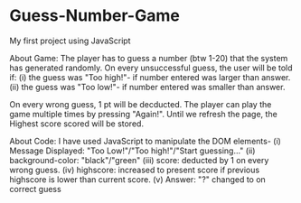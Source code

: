 # Guess-Number-Game
My first project using JavaScript

About Game:
The player has to guess a number (btw 1-20) that the system has generated randomly. On every unsuccessful guess, the user will be told if:
(i) the guess was "Too high!"- if number entered was larger than answer.
(ii) the guess was "Too low!"- if number entered was smaller than answer.

On every wrong guess, 1 pt will be decducted. The player can play the game multiple times by pressing "Again!". Until we refresh the page, the Highest score scored will be stored.

About Code:
I have used JavaScript to manipulate the DOM elements-
(i) Message Displayed: "Too Low!"/"Too high!"/"Start guessing..."
(ii) background-color: "black"/"green"
(iii) score: deducted by 1 on every wrong guess.
(iv) highscore: increased to present score if previous highscore is lower than current score.
(v) Answer: "?" changed to <answer> on correct guess
